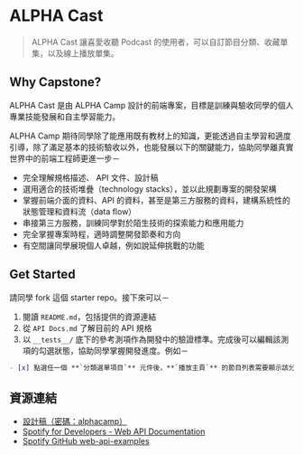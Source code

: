 # ALPHA Cast

> ALPHA Cast 讓喜愛收聽 Podcast 的使用者，可以自訂節目分類、收藏單集，以及線上播放單集。

## Why Capstone?

ALPHA Cast 是由 ALPHA Camp 設計的前端專案，目標是訓練與驗收同學的個人專業技能發展和自主學習能力。

ALPHA Camp 期待同學除了能應用既有教材上的知識，更能透過自主學習和適度引導，除了滿足基本的技術驗收以外，也能發展以下的關鍵能力，協助同學離真實世界中的前端工程師更進一步－
- 完全理解規格描述、 API 文件、設計稿
- 選用適合的技術堆疊（technology stacks），並以此規劃專案的開發架構
- 掌握前端介面的資料、API 的資料，甚至是第三方服務的資料，建構系統性的狀態管理和資料流（data flow）
- 串接第三方服務，訓練同學對於陌生技術的探索能力和應用能力
- 完全掌握專案時程，適時調整開發節奏和方向
- 有空間讓同學展現個人卓越，例如說延伸挑戰的功能

## Get Started

請同學 fork 這個 starter repo。接下來可以－

1. 閱讀 `README.md`，包括提供的資源連結
2. 從 `API Docs.md` 了解目前的 API 規格
3. 以 `__tests__/` 底下的參考測項作為開發中的驗證標準。完成後可以編輯該測項的勾選狀態，協助同學掌握開發進度。例如－

``` markdown
- [x] 點選任一個 **`分類選單項目`** 元件後，**`播放主頁`** 的節目列表需要顯示該分類底下儲存的節目列表
```

## 資源連結

- [設計稿（密碼：alphacamp）](https://www.figma.com/file/yRwY6jkmQbysRBIqr7A0bv/Capstone-Podcast?type=design&node-id=0-1&mode=design)
- [Spotify for Developers - Web API Documentation](https://developer.spotify.com/documentation/web-api)
- [Spotify GitHub web-api-examples](https://github.com/spotify/web-api-examples)
